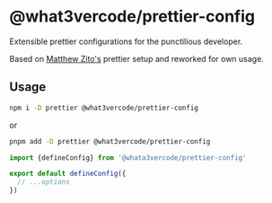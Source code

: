 # @what3vercode/prettier-config

Extensible prettier configurations for the punctilious developer.

Based on [Matthew Zito's](https://github.com/exbotanical/) prettier setup and reworked for own usage.

## Usage

```bash
npm i -D prettier @what3vercode/prettier-config
```

or 

```bash
pnpm add -D prettier @what3vercode/prettier-config
```

```mjs
import {defineConfig} from '@whata3vercode/prettier-config'

export default defineConfig({
  // ...options
})
```
